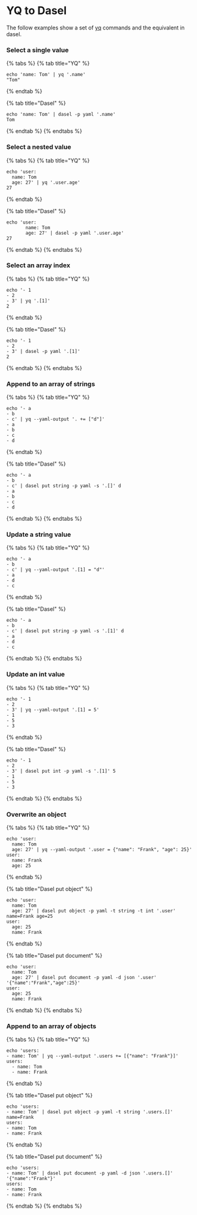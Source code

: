 # YQ to Dasel

The follow examples show a set of [yq](https://github.com/kislyuk/yq) commands and the equivalent in dasel.

### **Select a single value**

{% tabs %}
{% tab title="YQ" %}

```shell
echo 'name: Tom' | yq '.name'
"Tom"
```

{% endtab %}

{% tab title="Dasel" %}

```shell
echo 'name: Tom' | dasel -p yaml '.name'
Tom
```

{% endtab %}
{% endtabs %}

### **Select a nested value**

{% tabs %}
{% tab title="YQ" %}

```shell
echo 'user:
  name: Tom
  age: 27' | yq '.user.age'
27
```

{% endtab %}

{% tab title="Dasel" %}

```shell
echo 'user:
       name: Tom
       age: 27' | dasel -p yaml '.user.age'
27
```

{% endtab %}
{% endtabs %}

### **Select an array index**

{% tabs %}
{% tab title="YQ" %}

```shell
echo '- 1
- 2
- 3' | yq '.[1]'
2
```

{% endtab %}

{% tab title="Dasel" %}

```shell
echo '- 1
- 2
- 3' | dasel -p yaml '.[1]'
2
```

{% endtab %}
{% endtabs %}

### **Append to an array of strings**

{% tabs %}
{% tab title="YQ" %}

```shell
echo '- a
- b
- c' | yq --yaml-output '. += ["d"]'
- a
- b
- c
- d
```

{% endtab %}

{% tab title="Dasel" %}

```shell
echo '- a
- b
- c' | dasel put string -p yaml -s '.[]' d
- a
- b
- c
- d
```

{% endtab %}
{% endtabs %}

### **Update a string value**

{% tabs %}
{% tab title="YQ" %}

```shell
echo '- a
- b
- c' | yq --yaml-output '.[1] = "d"'
- a
- d
- c
```

{% endtab %}

{% tab title="Dasel" %}

```shell
echo '- a
- b
- c' | dasel put string -p yaml -s '.[1]' d
- a
- d
- c
```

{% endtab %}
{% endtabs %}

### **Update an int value**

{% tabs %}
{% tab title="YQ" %}

```shell
echo '- 1
- 2
- 3' | yq --yaml-output '.[1] = 5'
- 1
- 5
- 3
```

{% endtab %}

{% tab title="Dasel" %}

```
echo '- 1
- 2
- 3' | dasel put int -p yaml -s '.[1]' 5
- 1
- 5
- 3
```

{% endtab %}
{% endtabs %}

### **Overwrite an object**

{% tabs %}
{% tab title="YQ" %}

```shell
echo 'user:
  name: Tom
  age: 27' | yq --yaml-output '.user = {"name": "Frank", "age": 25}'
user:
  name: Frank
  age: 25
```

{% endtab %}

{% tab title="Dasel put object" %}

```shell
echo 'user:
  name: Tom
  age: 27' | dasel put object -p yaml -t string -t int '.user' name=Frank age=25
user:
  age: 25
  name: Frank
```

{% endtab %}

{% tab title="Dasel put document" %}

```shell
echo 'user:
  name: Tom
  age: 27' | dasel put document -p yaml -d json '.user' '{"name":"Frank","age":25}'
user:
  age: 25
  name: Frank
```

{% endtab %}
{% endtabs %}

### **Append to an array of objects**

{% tabs %}
{% tab title="YQ" %}

```shell
echo 'users:
- name: Tom' | yq --yaml-output '.users += [{"name": "Frank"}]'
users:
  - name: Tom
  - name: Frank
```

{% endtab %}

{% tab title="Dasel put object" %}

```shell
echo 'users:
- name: Tom' | dasel put object -p yaml -t string '.users.[]' name=Frank
users:
- name: Tom
- name: Frank
```

{% endtab %}

{% tab title="Dasel put document" %}

```shell
echo 'users:
- name: Tom' | dasel put document -p yaml -d json '.users.[]' '{"name":"Frank"}'
users:
- name: Tom
- name: Frank
```

{% endtab %}
{% endtabs %}

